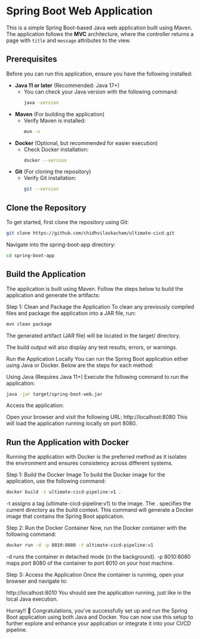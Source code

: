 # Spring Boot Web Application

This is a simple Spring Boot-based Java web application built using Maven. The application follows the **MVC** architecture, where the controller returns a page with `title` and `message` attributes to the view.

## Prerequisites

Before you can run this application, ensure you have the following installed:

- **Java 11 or later** (Recommended: Java 17+)
  - You can check your Java version with the following command:
    ```bash
    java -version
    ```
- **Maven** (For building the application)
  - Verify Maven is installed:
    ```bash
    mvn -v
    ```
- **Docker** (Optional, but recommended for easier execution)
  - Check Docker installation:
    ```bash
    docker --version
    ```
- **Git** (For cloning the repository)
  - Verify Git installation:
    ```bash
    git --version
    ```

## Clone the Repository

To get started, first clone the repository using Git:

```bash
git clone https://github.com/chidhvilaskacham/ultimate-cicd.git
```

Navigate into the spring-boot-app directory:

```bash
cd spring-boot-app
```
## Build the Application
The application is built using Maven. Follow the steps below to build the application and generate the artifacts:

Step 1: Clean and Package the Application
To clean any previously compiled files and package the application into a JAR file, run:

```bash
mvn clean package
```
The generated artifact (JAR file) will be located in the target/ directory.

The build output will also display any test results, errors, or warnings.

Run the Application Locally
You can run the Spring Boot application either using Java or Docker. Below are the steps for each method:

Using Java (Requires Java 11+)
Execute the following command to run the application:

```bash
java -jar target/spring-boot-web.jar
```
Access the application:

Open your browser and visit the following URL:
http://localhost:8080
This will load the application running locally on port 8080.

## Run the Application with Docker
Running the application with Docker is the preferred method as it isolates the environment and ensures consistency across different systems.

Step 1: Build the Docker Image
To build the Docker image for the application, use the following command:

```bash
docker build -t ultimate-cicd-pipeline:v1 .
```
-t assigns a tag (ultimate-cicd-pipeline:v1) to the image.
The . specifies the current directory as the build context.
This command will generate a Docker image that contains the Spring Boot application.

Step 2: Run the Docker Container
Now, run the Docker container with the following command:

```bash
docker run -d -p 8010:8080 -t ultimate-cicd-pipeline:v1
```
-d runs the container in detached mode (in the background).
-p 8010:8080 maps port 8080 of the container to port 8010 on your host machine.

Step 3: Access the Application
Once the container is running, open your browser and navigate to:

http://localhost:8010
You should see the application running, just like in the local Java execution.

Hurray!! 🎉
Congratulations, you've successfully set up and run the Spring Boot application using both Java and Docker. You can now use this setup to further explore and enhance your application or integrate it into your CI/CD pipeline.
